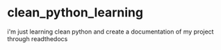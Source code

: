 # clean_python_learning
i'm just learning clean python and create a documentation of my project through readthedocs
